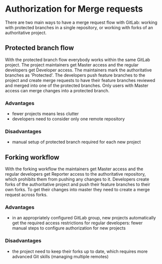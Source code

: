 # Authorization for Merge requests

There are two main ways to have a merge request flow with GitLab: working with protected branches in a single repository, or working with forks of an authoritative project.

## Protected branch flow

With the protected branch flow everybody works within the same GitLab project.
The project maintainers get Master access and the regular developers get Developer access.
The maintainers mark the authoritative branches as 'Protected'.
The developers push feature branches to the project and create merge requests to have their feature branches reviewed and merged into one of the protected branches.
Only users with Master access can merge changes into a protected branch.

### Advantages

- fewer projects means less clutter
- developers need to consider only one remote repository

### Disadvantages

- manual setup of protected branch required for each new project

## Forking workflow

With the forking workflow the maintainers get Master access and the regular developers get Reporter access to the authoritative repository, which prohibits them from pushing any changes to it.
Developers create forks of the authoritative project and push their feature branches to their own forks.
To get their changes into master they need to create a merge request across forks.

### Advantages

- in an appropriately configured GitLab group, new projects automatically get the required access restrictions for regular developers: fewer manual steps to configure authorization for new projects

### Disadvantages

- the project need to keep their forks up to date, which requires more advanced Git skills (managing multiple remotes)
